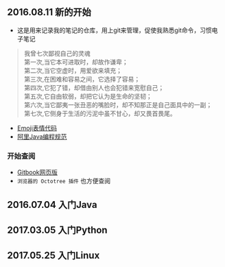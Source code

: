 ## 2016.08.11 新的开始
- 这是用来记录我的笔记的仓库，用上git来管理，促使我熟悉git命令，习惯电子笔记

>我曾七次鄙视自己的灵魂<br/>
>第一次,当它本可进取时，却故作谦卑； <br/>
>第二次,当它空虚时，用爱欲来填充； <br/>
>第三次,在困难和容易之间，它选择了容易； <br/>
>第四次,它犯了错，却借由别人也会犯错来宽慰自己；<br/> 
>第五次,它自由软弱，却把它认为是生命的坚韧； <br/>
>第六次,当它鄙夷一张丑恶的嘴脸时，却不知那正是自己面具中的一副；<br/>
>第七次,它侧身于生活的污泥中虽不甘心，却又畏首畏尾。<br/>

- [Emoji表情代码](https://github.com/Kuangcp/Notes/blob/master/ConfigFiles/emojis.md)
- [阿里Java编程规范](https://github.com/Kuangcp/Notes/blob/master/Java/%E9%98%BF%E9%87%8C%E5%B7%B4%E5%B7%B4java%E8%A7%84%E8%8C%832017-02-09.md)

### 开始查阅
- [Gitbook网页版](https://kuangcp.gitbooks.io/notes/)
- `浏览器的 Octotree 插件` 也方便查阅

## 2016.07.04 入门Java
## 2017.03.05 入门Python
## 2017.05.25 入门Linux

    
    
